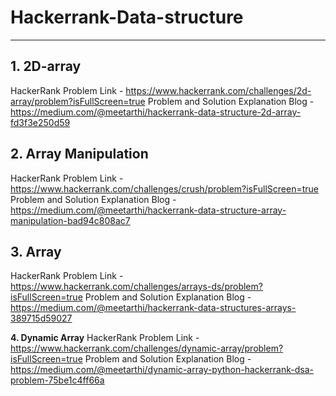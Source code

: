 # Hackerrank-Data-structure
-------------------------------

**1. 2D-array**
-------------------------
HackerRank Problem Link - https://www.hackerrank.com/challenges/2d-array/problem?isFullScreen=true
Problem and Solution Explanation Blog - https://medium.com/@meetarthi/hackerrank-data-structure-2d-array-fd3f3e250d59


**2. Array Manipulation**
--------------------------
HackerRank Problem Link - https://www.hackerrank.com/challenges/crush/problem?isFullScreen=true
Problem and Solution Explanation Blog - https://medium.com/@meetarthi/hackerrank-data-structure-array-manipulation-bad94c808ac7


**3. Array**
--------------------------
HackerRank Problem Link - https://www.hackerrank.com/challenges/arrays-ds/problem?isFullScreen=true
Problem and Solution Explanation Blog - https://medium.com/@meetarthi/hackerrank-data-structures-arrays-389715d59027


**4. Dynamic Array**
HackerRank Problem Link - https://www.hackerrank.com/challenges/dynamic-array/problem?isFullScreen=true
Problem and Solution Explanation Blog - https://medium.com/@meetarthi/dynamic-array-python-hackerrank-dsa-problem-75be1c4ff66a

